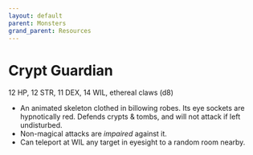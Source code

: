 ```yaml
---
layout: default
parent: Monsters
grand_parent: Resources
---
```


# Crypt Guardian

12 HP, 12 STR, 11 DEX, 14 WIL, ethereal claws (d8)

- An animated skeleton clothed in billowing robes. Its eye sockets are hypnotically red. Defends crypts & tombs, and will not attack if left undisturbed.
- Non-magical attacks are _impaired_ against it.
- Can teleport at WIL any target in eyesight to a random room nearby.
